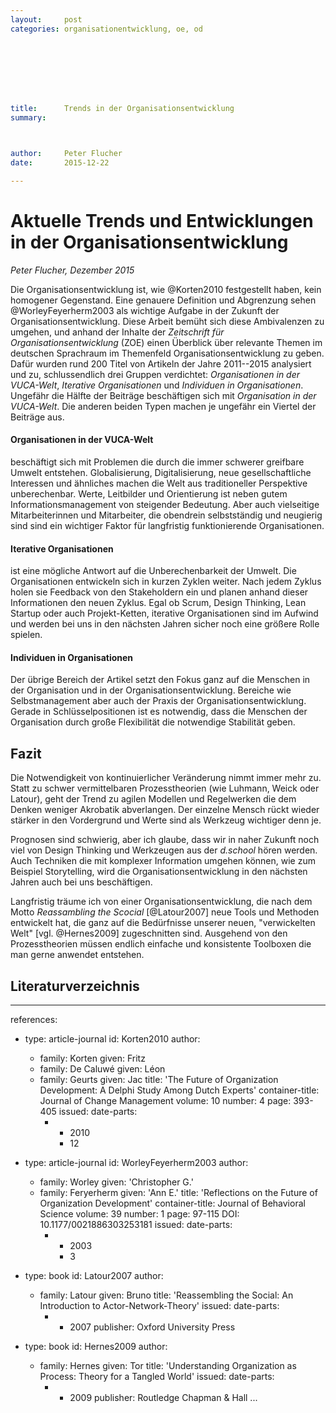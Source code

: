 ```yaml
---
layout:     post
categories: organisationentwicklung, oe, od








title:      Trends in der Organisationsentwicklung
summary:
            


author:     Peter Flucher
date:       2015-12-22

---
```


# Aktuelle Trends und Entwicklungen in der Organisationsentwicklung

*Peter Flucher, Dezember 2015*


  Die Organisationsentwicklung ist, wie @Korten2010 festgestellt haben, kein homogener Gegenstand. Eine genauere Definition und Abgrenzung sehen @WorleyFeyerherm2003 als wichtige Aufgabe in der Zukunft der Organisationsentwicklung. Diese Arbeit bemüht sich diese Ambivalenzen zu umgehen, und anhand der Inhalte der *Zeitschrift für Organisationsentwicklung* (ZOE) einen Überblick über relevante Themen im deutschen Sprachraum im Themenfeld Organisationsentwicklung zu geben. Dafür wurden rund 200 Titel von Artikeln der Jahre 2011--2015 analysiert und zu, schlussendlich drei Gruppen verdichtet: *Organisationen in der VUCA-Welt*, *Iterative Organisationen* und *Individuen in Organisationen*. Ungefähr die Hälfte der Beiträge beschäftigen sich mit *Organisation in der VUCA-Welt*. Die anderen beiden Typen machen je ungefähr ein Viertel der Beiträge aus.


#### Organisationen in der VUCA-Welt
  beschäftigt sich mit Problemen die durch die immer schwerer greifbare Umwelt entstehen. Globalisierung, Digitalisierung, neue gesellschaftliche Interessen und ähnliches machen die Welt aus traditioneller Perspektive unberechenbar. Werte, Leitbilder und Orientierung ist neben gutem Informationsmanagement von steigender Bedeutung. Aber auch vielseitige Mitarbeiterinnen und Mitarbeiter, die obendrein selbstständig und neugierig sind sind ein wichtiger Faktor für langfristig funktionierende Organisationen.
  
#### Iterative Organisationen
  ist eine mögliche Antwort auf die Unberechenbarkeit der Umwelt. Die Organisationen entwickeln sich in kurzen Zyklen weiter. Nach jedem Zyklus holen sie Feedback von den Stakeholdern ein und planen anhand dieser Informationen den neuen Zyklus. Egal ob Scrum, Design Thinking, Lean Startup oder auch Projekt-Ketten, iterative Organisationen sind im Aufwind und werden bei uns in den nächsten Jahren sicher noch eine größere Rolle spielen. 

#### Individuen in Organisationen
  Der übrige Bereich der Artikel setzt den Fokus ganz auf die Menschen in der Organisation und in der Organisationsentwicklung. Bereiche wie Selbstmanagement aber auch der Praxis der Organisationsentwicklung. Gerade in Schlüsselpositionen ist es notwendig, dass die Menschen der Organisation durch große Flexibilität die notwendige Stabilität geben.

## Fazit

  Die Notwendigkeit von kontinuierlicher Veränderung nimmt immer mehr zu. Statt zu schwer vermittelbaren Prozesstheorien (wie Luhmann, Weick oder Latour), geht der Trend zu agilen Modellen und Regelwerken die dem Denken weniger Akrobatik abverlangen. Der einzelne Mensch rückt wieder stärker in den Vordergrund und Werte sind als Werkzeug wichtiger denn je.

  Prognosen sind schwierig, aber ich glaube, dass wir in naher Zukunft noch viel von Design Thinking und Werkzeugen aus der *d.school* hören werden. Auch Techniken die mit komplexer Information umgehen können, wie zum Beispiel Storytelling, wird die Organisationsentwicklung in den nächsten Jahren auch bei uns beschäftigen.

  Langfristig träume ich von einer Organisationsentwicklung, die nach dem Motto *Reassambling the Scocial* [@Latour2007] neue Tools und Methoden entwickelt hat, die ganz auf die Bedürfnisse  unserer neuen, "verwickelten Welt" [vgl. @Hernes2009] zugeschnitten sind. Ausgehend von den Prozesstheorien müssen endlich einfache und konsistente Toolboxen die man gerne anwendet entstehen.



  


## Literaturverzeichnis

---
references:

- type: article-journal
  id: Korten2010
  author:
  - family: Korten
    given: Fritz
  - family: De Caluwé
    given: Léon
  - family: Geurts
    given: Jac
  title: 'The Future of Organization Development: A Delphi Study Among Dutch Experts'
  container-title: Journal of Change Management
  volume: 10
  number: 4
  page: 393-405
  issued:
    date-parts:
    - - 2010
      - 12

- type: article-journal
  id: WorleyFeyerherm2003
  author:
  - family: Worley
    given: 'Christopher G.'
  - family: Feryerherm
    given: 'Ann E.'
  title: 'Reflections on the Future of Organization Development'
  container-title: Journal of Behavioral Science
  volume: 39
  number: 1
  page: 97-115
  DOI: 10.1177/0021886303253181
  issued:
    date-parts:
    - - 2003
      - 3

- type: book
  id: Latour2007
  author:
  - family: Latour
    given: Bruno
  title: 'Reassembling the Social: An Introduction to Actor-Network-Theory'
  issued:
    date-parts:
    - - 2007
  publisher: Oxford University Press
  
- type: book
  id: Hernes2009
  author:
  - family: Hernes
    given: Tor
  title: 'Understanding Organization as Process: Theory for a Tangled World'
  issued:
    date-parts:
    - - 2009
  publisher: Routledge Chapman & Hall
...